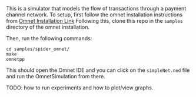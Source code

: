 This is a simulator that models the flow of transactions through a payment channel network. 
To setup, first follow the omnet installation instructions from [Omnet Installation Link](https://omnetpp.org/doc/omnetpp/InstallGuide.pdf)
Following this, clone this repo in the `samples` directory of the omnet installation.

Then, run the following commands:
```
cd samples/spider_omnet/
make
omnetpp
```

This should open the Omnet IDE and you can click on the `simpleNet.ned` file and run the OmnetSimulation from there.

TODO: how to run experiments and how to plot/view graphs.

